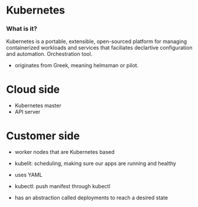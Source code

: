 # Kubernetes

### What is it?
Kubernetes is a portable, extensible, open-sourced platform for managing containerized workloads and services that faciliates declartive configuration and automation.
Orchestration tool.

- originates from Greek, meaning helmsman or pilot.


# Cloud side
- Kubernetes master
- API server

# Customer side
- worker nodes that are Kubernetes based
- kubelit: scheduling, making sure our apps are running and healthy


- uses YAML

- kubectl: push manifest through kubectl

- has an abstraction called deployments to reach a desired state
